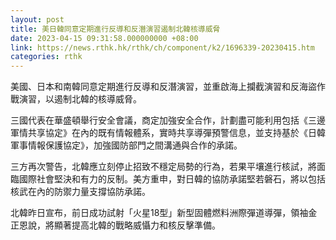 ```yaml
---
layout: post
title: 美日韓同意定期進行反導和反潛演習遏制北韓核導威脅
date: 2023-04-15 09:31:58.000000000 +08:00
link: https://news.rthk.hk/rthk/ch/component/k2/1696339-20230415.htm
categories: rthk
---
```


美國、日本和南韓同意定期進行反導和反潛演習，並重啟海上攔截演習和反海盜作戰演習，以遏制北韓的核導威脅。

三國代表在華盛頓舉行安全會議，商定加強安全合作，計劃盡可能利用包括《三邊軍情共享協定》在內的既有情報體系，實時共享導彈預警信息，並支持基於《日韓軍事情報保護協定》，加強國防部門之間溝通與合作的承諾。

三方再次警告，北韓應立刻停止招致不穩定局勢的行為，若果平壤進行核試，將面臨國際社會堅決和有力的反制。美方重申，對日韓的協防承諾堅若磐石，將以包括核武在內的防禦力量支撐協防承諾。

北韓昨日宣布，前日成功試射「火星18型」新型固體燃料洲際彈道導彈，領袖金正恩說，將顯著提高北韓的戰略威懾力和核反擊準備。
